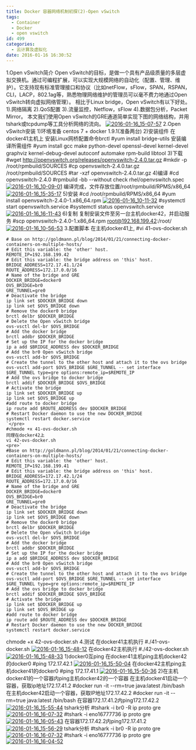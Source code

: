 ```yaml
---
title: Docker 容器网络机制初探(2)-Open vSwitch
tags:
  - Container
  - Docker
  - open vswitch
id: 499
categories:
  - 云计算及虚拟化
date: 2016-01-16 16:30:52
---
```


1.Open vSwitch简介
Open vSwitch的目标，是做一个具有产品级质量的多层虚拟交换机。通过可编程扩展，可以实现大规模网络的自动化（配置、管理、维护）。它支持现有标准管理接口和协议（比如netFlow，sFlow，SPAN，RSPAN，CLI，LACP，802.1ag等，熟悉物理网络维护的管理员可以毫不费力地通过Open vSwitch转向虚拟网络管理）。
相比于Linux bridge，Open vSwitch有以下好处。
1).网络隔离
2).QoS配置
3).流量监控，Netflow，sFlow
4).数据包分析，Packet Mirror。
本文我们使用Open vSwitch的GRE通道简单实现下图的网络结构，并用tshark或tcpdump等工具分析网络的流向。
[![2016-01-16_15-07-57](http://orufryv17.bkt.clouddn.com/wp-content/uploads/2016/01/2016-01-16_15-07-57.jpg)](http://orufryv17.bkt.clouddn.com/wp-content/uploads/2016/01/2016-01-16_15-07-57.jpg)
2.Open vSwitch安装
1)环境准备 centos 7 + docker 1.9.1(准备两台)
2)安装组件
在docker41主机上
安装Linux网桥配置命令brctl
#yum install bridge-utils
安装编译所需组件
#yum install gcc make python-devel openssl-devel kernel-devel graphviz kernel-debug-devel autoconf automake rpm-build libtool
3)下载
#wget http://openvswitch.org/releases/openvswitch-2.4.0.tar.gz
#mkdir -p /root/rpmbuild/SOURCES
#cp openvswitch-2.4.0.tar.gz /root/rpmbuild/SOURCES
#tar -xzf openvswitch-2.4.0.tar.gz
4)编译
#cd openvswitch-2.4.0
#rpmbuild -bb --without check rhel/openvswitch.spec
[![2016-01-16_10-09-01](http://orufryv17.bkt.clouddn.com/wp-content/uploads/2016/01/2016-01-16_10-09-01.jpg)](http://orufryv17.bkt.clouddn.com/wp-content/uploads/2016/01/2016-01-16_10-09-01.jpg)
编译完成，文件存放位置/root/rpmbuild/RPMS/x86_64
[![2016-01-16_15-35-17](http://orufryv17.bkt.clouddn.com/wp-content/uploads/2016/01/2016-01-16_15-35-17.jpg)](http://orufryv17.bkt.clouddn.com/wp-content/uploads/2016/01/2016-01-16_15-35-17.jpg)
5)安装
#cd /root/rpmbuild/RPMS/x86_64
#yum install openvswitch-2.4.0-1.x86_64.rpm
[![2016-01-16_10-11-32](http://orufryv17.bkt.clouddn.com/wp-content/uploads/2016/01/2016-01-16_10-11-32.jpg)](http://orufryv17.bkt.clouddn.com/wp-content/uploads/2016/01/2016-01-16_10-11-32.jpg)
#systemctl start openvswitch.service 
#systemctl status openvswitch.service 
[![2016-01-16_16-11-43](http://orufryv17.bkt.clouddn.com/wp-content/uploads/2016/01/2016-01-16_16-11-43.jpg)](http://orufryv17.bkt.clouddn.com/wp-content/uploads/2016/01/2016-01-16_16-11-43.jpg)
6)复制
复制安装文件至另一台主机docker42，并启动服务
#scp openvswitch-2.4.0-1.x86_64.rpm root@192.168.199.42:/root/
[![2016-01-16_10-56-53](http://orufryv17.bkt.clouddn.com/wp-content/uploads/2016/01/2016-01-16_10-56-53.jpg)](http://orufryv17.bkt.clouddn.com/wp-content/uploads/2016/01/2016-01-16_10-56-53.jpg)
3.配置脚本
在主机docker41上,
#vi 41-ovs-docker.sh

    # Base on http://goldmann.pl/blog/2014/01/21/connecting-docker-containers-on-multiple-hosts/
    # Edit this variable: the 'other' host.
    REMOTE_IP=192.168.199.42
    # Edit this variable: the bridge address on 'this' host.
    BRIDGE_ADDRESS=172.17.41.1/24
    ROUTE_ADDRESS=172.17.0.0/16
    # Name of the bridge and GRE 
    DOCKER_BRIDGE=docker0
    OVS_BRIDGE=br0
    GRE_TUNNEL=gre0
    # Deactivate the bridge
    ip link set $DOCKER_BRIDGE down
    ip link set $OVS_BRIDGE down
    # Remove the docker0 bridge
    brctl delbr $DOCKER_BRIDGE
    # Delete the Open vSwitch bridge
    ovs-vsctl del-br $OVS_BRIDGE
    # Add the docker bridge
    brctl addbr $DOCKER_BRIDGE
    # Set up the IP for the docker bridge
    ip a add $BRIDGE_ADDRESS dev $DOCKER_BRIDGE
    # Add the br0 Open vSwitch bridge
    ovs-vsctl add-br $OVS_BRIDGE
    # Create the tunnel to the other host and attach it to the ovs bridge
    ovs-vsctl add-port $OVS_BRIDGE $GRE_TUNNEL -- set interface $GRE_TUNNEL type=gre options:remote_ip=$REMOTE_IP
    # Add the ovs bridge to docker bridge
    brctl addif $DOCKER_BRIDGE $OVS_BRIDGE
    # Activate the bridge
    ip link set $DOCKER_BRIDGE up
    ip link set $OVS_BRIDGE up
    #add route to docker bridge
    ip route add $ROUTE_ADDRESS dev $DOCKER_BRIDGE
    # Restart Docker daemon to use the new DOCKER_BRIDGE
    systemctl restart docker.service
    `</pre>
    #chmode +x 41-ovs-docker.sh
    同理在docker42上
    vi 42-ovs-docker.sh
    <pre>`
    #Base on http://goldmann.pl/blog/2014/01/21/connecting-docker-containers-on-multiple-hosts/
    # Edit this variable: the 'other' host.
    REMOTE_IP=192.168.199.41
    # Edit this variable: the bridge address on 'this' host.
    BRIDGE_ADDRESS=172.17.42.1/24
    ROUTE_ADDRESS=172.17.0.0/16
    # Name of the bridge and GRE
    DOCKER_BRIDGE=docker0
    OVS_BRIDGE=br0
    GRE_TUNNEL=gre0
    # Deactivate the bridge
    ip link set $DOCKER_BRIDGE down
    ip link set $OVS_BRIDGE down
    # Remove the docker0 bridge
    brctl delbr $DOCKER_BRIDGE
    # Delete the Open vSwitch bridge
    ovs-vsctl del-br $OVS_BRIDGE
    # Add the docker bridge
    brctl addbr $DOCKER_BRIDGE
    # Set up the IP for the docker bridge
    ip a add $BRIDGE_ADDRESS dev $DOCKER_BRIDGE
    # Add the br0 Open vSwitch bridge
    ovs-vsctl add-br $OVS_BRIDGE
    # Create the tunnel to the other host and attach it to the ovs bridge
    ovs-vsctl add-port $OVS_BRIDGE $GRE_TUNNEL -- set interface $GRE_TUNNEL type=gre options:remote_ip=$REMOTE_IP
    # Add the ovs bridge to docker bridge
    brctl addif $DOCKER_BRIDGE $OVS_BRIDGE
    # Activate the bridge
    ip link set $DOCKER_BRIDGE up
    ip link set $OVS_BRIDGE up
    #add route to docker bridge
    ip route add $ROUTE_ADDRESS dev $DOCKER_BRIDGE
    # Restart Docker daemon to use the new DOCKER_BRIDGE
    systemctl restart docker.service

chmode +x 42-ovs-docker.sh
4.测试
在docker41主机执行
#./41-ovs-docker.sh
[![2016-01-16_15-48-12](http://orufryv17.bkt.clouddn.com/wp-content/uploads/2016/01/2016-01-16_15-48-12.jpg)](http://orufryv17.bkt.clouddn.com/wp-content/uploads/2016/01/2016-01-16_15-48-12.jpg)
在docker42主机执行
#./42-ovs-docker.sh
[![2016-01-16_15-48-33](http://orufryv17.bkt.clouddn.com/wp-content/uploads/2016/01/2016-01-16_15-48-33.jpg)](http://orufryv17.bkt.clouddn.com/wp-content/uploads/2016/01/2016-01-16_15-48-33.jpg)
1)docker0互ping
在docker41主机ping主机docker42的docker0
#ping 172.17.42.1
[![2016-01-16_15-50-04](http://orufryv17.bkt.clouddn.com/wp-content/uploads/2016/01/2016-01-16_15-50-04.jpg)](http://orufryv17.bkt.clouddn.com/wp-content/uploads/2016/01/2016-01-16_15-50-04.jpg)
在docker42主机ping主机docker41的docker0
#ping 172.17.41.1
[![2016-01-16_15-50-36](http://orufryv17.bkt.clouddn.com/wp-content/uploads/2016/01/2016-01-16_15-50-36.jpg)](http://orufryv17.bkt.clouddn.com/wp-content/uploads/2016/01/2016-01-16_15-50-36.jpg)
2)在主机docker41的一个容器内ping主机docker42的一个容器
在主机docker41启动一个容器，获取ip地址172.17.41.2
#docker run -it --rm=true java:latest /bin/bash
在主机docker42启动一个容器，获取IP地址172.17.42.2
#docker run -it --rm=true java:latest /bin/bash
在容器172.17.41.2内ping172.17.42.2
[![2016-01-16_15-55-44](http://orufryv17.bkt.clouddn.com/wp-content/uploads/2016/01/2016-01-16_15-55-44.jpg)](http://orufryv17.bkt.clouddn.com/wp-content/uploads/2016/01/2016-01-16_15-55-44.jpg)
tshark分析
#tshark -i br0 -R ip proto gre
[![2016-01-16_16-07-32](http://orufryv17.bkt.clouddn.com/wp-content/uploads/2016/01/2016-01-16_16-07-32.jpg)](http://orufryv17.bkt.clouddn.com/wp-content/uploads/2016/01/2016-01-16_16-07-32.jpg)
#tshark -i eno16777736 ip proto gre
[![2016-01-16_16-05-43](http://orufryv17.bkt.clouddn.com/wp-content/uploads/2016/01/2016-01-16_16-05-43.jpg)](http://orufryv17.bkt.clouddn.com/wp-content/uploads/2016/01/2016-01-16_16-05-43.jpg)
在容器172.17.42.2内ping172.17.41.2
[![2016-01-16_15-56-29](http://orufryv17.bkt.clouddn.com/wp-content/uploads/2016/01/2016-01-16_15-56-29.jpg)](http://orufryv17.bkt.clouddn.com/wp-content/uploads/2016/01/2016-01-16_15-56-29.jpg)
tshark分析
#tshark -i br0 -R ip proto gre
[![2016-01-16_16-07-32](http://orufryv17.bkt.clouddn.com/wp-content/uploads/2016/01/2016-01-16_16-07-32.jpg)](http://orufryv17.bkt.clouddn.com/wp-content/uploads/2016/01/2016-01-16_16-07-32.jpg)
#tshark -i eno16777736 ip proto gre
[![2016-01-16_16-04-52](http://orufryv17.bkt.clouddn.com/wp-content/uploads/2016/01/2016-01-16_16-04-52.jpg)](http://orufryv17.bkt.clouddn.com/wp-content/uploads/2016/01/2016-01-16_16-04-52.jpg)